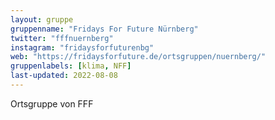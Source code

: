 ```yaml
---
layout: gruppe
gruppenname: "Fridays For Future Nürnberg"
twitter: "fffnuernberg"
instagram: "fridaysforfuturenbg"
web: "https://fridaysforfuture.de/ortsgruppen/nuernberg/"
gruppenlabels: [klima, NFF]
last-updated: 2022-08-08
---
```


Ortsgruppe von FFF
